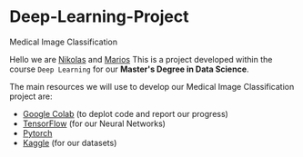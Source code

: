 # Deep-Learning-Project
Medical Image Classification 

Hello we are [Nikolas](https://github.com/nikolis7) and [Marios](https://github.com/votaldo)
This is a project developed within the course `Deep Learning` for our **Master's Degree in Data Science**. 

The main resources we will use to develop our Medical Image Classification project are:
* [Google Colab](https://colab.research.google.com/?utm_source=scs-index]) (to deplot code and report our progress)
* [TensorFlow](https://www.tensorflow.org/resources/learn-ml?gclid=Cj0KCQjwqPGUBhDwARIsANNwjV7LnBk3geGnJ7dztoqsaVvw53xXhYAFtLdW47irptwfgUJZrakvo0EaAvxfEALw_wcB) (for our Neural Networks)
* [Pytorch](https://pytorch.org/)
* [Kaggle](https://www.kaggle.com/datasets) (for our datasets)
